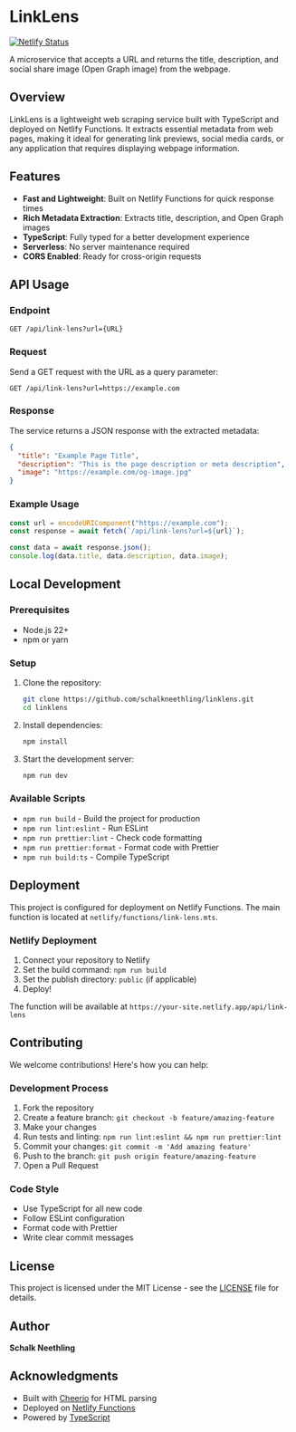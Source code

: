 # LinkLens

[![Netlify Status](https://api.netlify.com/api/v1/badges/d1999470-27b2-4258-a3b9-165e9cc666e2/deploy-status)](https://app.netlify.com/projects/link-lens/deploys)

A microservice that accepts a URL and returns the title, description, and social share image (Open Graph image) from the webpage.

## Overview

LinkLens is a lightweight web scraping service built with TypeScript and deployed on Netlify Functions. It extracts essential metadata from web pages, making it ideal for generating link previews, social media cards, or any application that requires displaying webpage information.

## Features

- **Fast and Lightweight**: Built on Netlify Functions for quick response times
- **Rich Metadata Extraction**: Extracts title, description, and Open Graph images
- **TypeScript**: Fully typed for a better development experience
- **Serverless**: No server maintenance required
- **CORS Enabled**: Ready for cross-origin requests

## API Usage

### Endpoint

```
GET /api/link-lens?url={URL}
```

### Request

Send a GET request with the URL as a query parameter:

```
GET /api/link-lens?url=https://example.com
```

### Response

The service returns a JSON response with the extracted metadata:

```json
{
  "title": "Example Page Title",
  "description": "This is the page description or meta description",
  "image": "https://example.com/og-image.jpg"
}
```

### Example Usage

```javascript
const url = encodeURIComponent("https://example.com");
const response = await fetch(`/api/link-lens?url=${url}`);

const data = await response.json();
console.log(data.title, data.description, data.image);
```

## Local Development

### Prerequisites

- Node.js 22+
- npm or yarn

### Setup

1. Clone the repository:

   ```bash
   git clone https://github.com/schalkneethling/linklens.git
   cd linklens
   ```

2. Install dependencies:

   ```bash
   npm install
   ```

3. Start the development server:
   ```bash
   npm run dev
   ```

### Available Scripts

- `npm run build` - Build the project for production
- `npm run lint:eslint` - Run ESLint
- `npm run prettier:lint` - Check code formatting
- `npm run prettier:format` - Format code with Prettier
- `npm run build:ts` - Compile TypeScript

## Deployment

This project is configured for deployment on Netlify Functions. The main function is located at `netlify/functions/link-lens.mts`.

### Netlify Deployment

1. Connect your repository to Netlify
2. Set the build command: `npm run build`
3. Set the publish directory: `public` (if applicable)
4. Deploy!

The function will be available at `https://your-site.netlify.app/api/link-lens`

## Contributing

We welcome contributions! Here's how you can help:

### Development Process

1. Fork the repository
2. Create a feature branch: `git checkout -b feature/amazing-feature`
3. Make your changes
4. Run tests and linting: `npm run lint:eslint && npm run prettier:lint`
5. Commit your changes: `git commit -m 'Add amazing feature'`
6. Push to the branch: `git push origin feature/amazing-feature`
7. Open a Pull Request

### Code Style

- Use TypeScript for all new code
- Follow ESLint configuration
- Format code with Prettier
- Write clear commit messages

## License

This project is licensed under the MIT License - see the [LICENSE](LICENSE) file for details.

## Author

**Schalk Neethling**

## Acknowledgments

- Built with [Cheerio](https://cheerio.js.org/) for HTML parsing
- Deployed on [Netlify Functions](https://www.netlify.com/products/functions/)
- Powered by [TypeScript](https://www.typescriptlang.org/)
